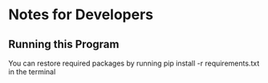 # Notes for Developers
## Running this Program 
You can restore required packages by running pip install -r requirements.txt in the terminal